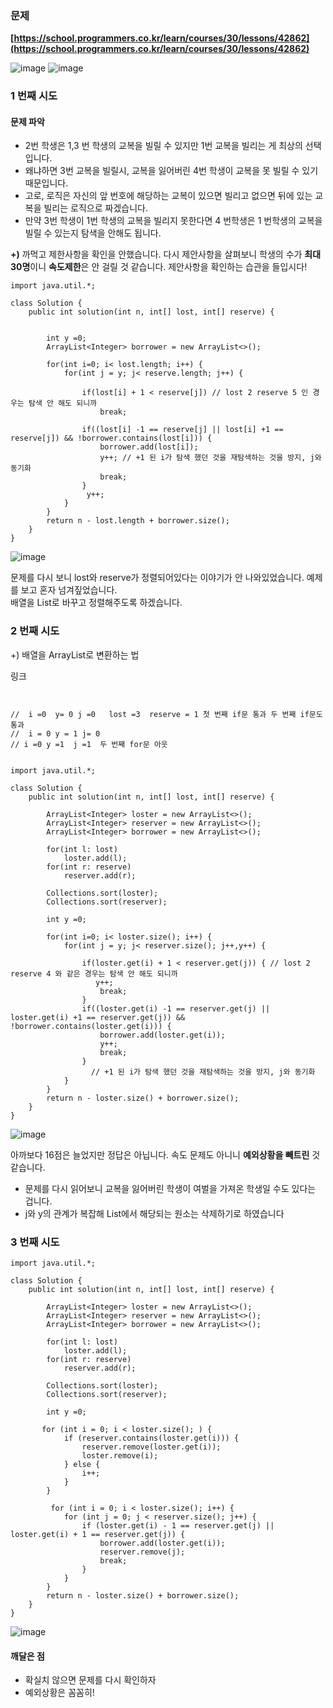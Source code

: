 ### **문제**                   

**[https://school.programmers.co.kr/learn/courses/30/lessons/42862](https://school.programmers.co.kr/learn/courses/30/lessons/42862)**

![image](https://github.com/sunwon12/Today-I-Learn/assets/92251131/5f0f45c6-b32a-4904-afa7-40c3e970f3a3)
![image](https://github.com/sunwon12/Today-I-Learn/assets/92251131/09474a67-15d3-451e-aaac-0894b2661cd7)


### **1 번째 시도**                      

#### **문제 파악**

-   2번 학생은 1,3 번 학생의 교복을 빌릴 수 있지만 1번 교복을 빌리는 게 최상의 선택입니다.
-   왜냐하면 3번 교복을 빌릴시, 교복을 잃어버린 4번 학생이 교복을 못 빌릴 수 있기 때문입니다.
-   고로, 로직은 자신의 앞 번호에 해당하는 교복이 있으면 빌리고 없으면 뒤에 있는 교복을 빌리는 로직으로 짜겠습니다.
-   만약 3번 학생이 1번 학생의 교복을 빌리지 못한다면 4 번학생은 1 번학생의 교복을 빌릴 수 있는지 탐색을 안해도 됩니다.

**+)** 까먹고 제한사항을 확인을 안했습니다. 다시 제안사항을 살펴보니 학생의 수가 **최대 30명**이니 **속도제한**은 안 걸릴 것 같습니다. 제안사항을 확인하는 습관을 들입시다!

```
import java.util.*;

class Solution {
    public int solution(int n, int[] lost, int[] reserve) {
       
    
        int y =0;
        ArrayList<Integer> borrower = new ArrayList<>();
        
        for(int i=0; i< lost.length; i++) {
            for(int j = y; j< reserve.length; j++) {
                
                if(lost[i] + 1 < reserve[j]) // lost 2 reserve 5 인 경우는 탐색 안 해도 되니까
                    break;
                
                if((lost[i] -1 == reserve[j] || lost[i] +1 == reserve[j]) && !borrower.contains(lost[i])) {
                    borrower.add(lost[i]);
 					y++; // +1 된 i가 탐색 했던 것을 재탐색하는 것을 방지, j와 동기화
                    break;
                }
                 y++; 
            }
        }
        return n - lost.length + borrower.size();
    }
}
```

![image](https://github.com/sunwon12/Today-I-Learn/assets/92251131/bd8db16f-5231-4506-9816-52238a8e6b1c)


문제를 다시 보니 lost와 reserve가 정렬되어있다는 이야기가 안 나와있었습니다. 예제를 보고 혼자 넘겨짚었습니다.  
배열을 List로 바꾸고 정렬해주도록 하겠습니다. 

### **2 번째 시도**                

+) 배열을 ArrayList로 변환하는 법

링크

```


//  i =0  y= 0 j =0   lost =3  reserve = 1 첫 번째 if문 통과 두 번째 if문도 통과
//  i = 0 y = 1 j= 0
// i =0 y =1  j =1  두 번째 for문 아웃


import java.util.*;

class Solution {
    public int solution(int n, int[] lost, int[] reserve) {
       
        ArrayList<Integer> loster = new ArrayList<>();
        ArrayList<Integer> reserver = new ArrayList<>();
        ArrayList<Integer> borrower = new ArrayList<>();
        
        for(int l: lost)
            loster.add(l);
        for(int r: reserve)
            reserver.add(r);

        Collections.sort(loster);
        Collections.sort(reserver);
        
        int y =0;
        
        for(int i=0; i< loster.size(); i++) {
            for(int j = y; j< reserver.size(); j++,y++) {
                
                if(loster.get(i) + 1 < reserver.get(j)) { // lost 2 reserve 4 와 같은 경우는 탐색 안 해도 되니까
                   y++;
                    break;
                }
                if((loster.get(i) -1 == reserver.get(j) || loster.get(i) +1 == reserver.get(j)) && !borrower.contains(loster.get(i))) {
                    borrower.add(loster.get(i));
                    y++;
                    break;
                }
                  // +1 된 i가 탐색 했던 것을 재탐색하는 것을 방지, j와 동기화
            }
        }
        return n - loster.size() + borrower.size();
    }
}
```

![image](https://github.com/sunwon12/Today-I-Learn/assets/92251131/e5ef65d9-37ac-4618-be88-ff962ba8205e)

아까보다 16점은 늘었지만 정답은 아닙니다. 속도 문제도 아니니 **예외상황을 빼트린** 것 같습니다.

-   문제를 다시 읽어보니 교복을 잃어버린 학생이 여벌을 가져온 학생일 수도 있다는 겁니다.
-   j와 y의 관계가 복잡해 List에서 해당되는 원소는 삭제하기로 하였습니다

### **3 번째 시도**                    

```
import java.util.*;

class Solution {
    public int solution(int n, int[] lost, int[] reserve) {
       
        ArrayList<Integer> loster = new ArrayList<>();
        ArrayList<Integer> reserver = new ArrayList<>();
        ArrayList<Integer> borrower = new ArrayList<>();
        
        for(int l: lost)
            loster.add(l);
        for(int r: reserve)
            reserver.add(r);

        Collections.sort(loster);
        Collections.sort(reserver);
        
        int y =0;
        
       for (int i = 0; i < loster.size(); ) {
            if (reserver.contains(loster.get(i))) {
                reserver.remove(loster.get(i));
                loster.remove(i);
            } else {
                i++;
            }
        }
        
         for (int i = 0; i < loster.size(); i++) {
            for (int j = 0; j < reserver.size(); j++) {
                if (loster.get(i) - 1 == reserver.get(j) || loster.get(i) + 1 == reserver.get(j)) {
                    borrower.add(loster.get(i));
                    reserver.remove(j); 
                    break;
                }
            }
        }
        return n - loster.size() + borrower.size();
    }
}
```

![image](https://github.com/sunwon12/Today-I-Learn/assets/92251131/ec134d4a-184d-4a2b-adc3-23a862093e07)


#### **깨달은 점**

-   확실치 않으면 문제를 다시 확인하자
-   예외상황은 꼼꼼히!
